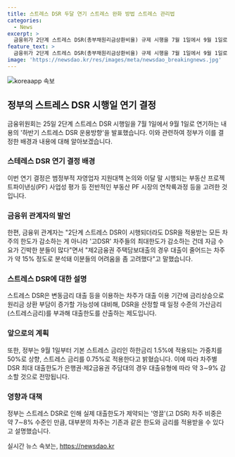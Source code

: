 ```yaml
---
title: 스트레스 DSR 두달 연기 스트레스 완화 방법 스트레스 관리법
categories:
  - News
excerpt: >
  금융위가 2단계 스트레스 DSR(총부채원리금상환비율) 규제 시행을 7월 1일에서 9월 1일로 두 달 연기하는 결정을 발표했다. 이는 자영업자 지원대책 논의와 부동산 PF 시장 고려한 것으로, 차주들의 어려움을 고려한 조치이다. 이에 대한 구체적인 시행일과 차주별 대출한도의 변화 등이 기대된다. (약 146자)
feature_text: >
  금융위가 2단계 스트레스 DSR(총부채원리금상환비율) 규제 시행을 7월 1일에서 9월 1일로 두 달 연기하는 결정을 발표했다. 이는 자영업자 지원대책 논의와 부동산 PF 시장 고려한 것으로, 차주들의 어려움을 고려한 조치이다. 이에 대한 구체적인 시행일과 차주별 대출한도의 변화 등이 기대된다. (약 146자)
image: 'https://newsdao.kr/res/images/meta/newsdao_breakingnews.jpg'
---
```


<p><img src="https://newsdao.kr/res/images/meta/newsdao_breakingnews.jpg" alt="koreaapp 속보" /></p>

<h2 data-ke-size="size26">정부의 스트레스 DSR 시행일 연기 결정</h2>

<p data-ke-size="size16">금융위원회는 25일 2단계 스트레스 DSR 시행일을 7월 1일에서 9월 1일로 연기하는 내용의 '하반기 스트레스 DSR 운용방향'을 발표했습니다. 이와 관련하여 정부가 이를 결정한 배경과 내용에 대해 알아보겠습니다.</p>

<h3><b>스테레스 DSR 연기 결정 배경</b></h3>

<p data-ke-size="size16">이번 연기 결정은 범정부적 자영업자 지원대책 논의와 이달 말 시행되는 부동산 프로젝트파이낸싱(PF) 사업성 평가 등 전반적인 부동산 PF 시장의 연착륙과정 등을 고려한 것입니다.</p>

<h3><b>금융위 관계자의 발언</b></h3>

<p data-ke-size="size16">한편, 금융위 관계자는 "2단계 스트레스 DSR이 시행되더라도 DSR을 적용받는 모든 차주의 한도가 감소하는 게 아니라 '고DSR' 차주들의 최대한도가 감소하는 건데 자금 수요가 긴박한 분들이 많다"면서 "제2금융권 주택담보대출의 경우 대출이 줄어드는 차주가 약 15% 정도로 분석돼 이분들의 어려움을 좀 고려했다"고 말했습니다.</p>

<h3><b>스트레스 DSR에 대한 설명</b></h3>

<p data-ke-size="size16">스트레스 DSR은 변동금리 대출 등을 이용하는 차주가 대출 이용 기간에 금리상승으로 원리금 상환 부담이 증가할 가능성에 대비해, DSR을 산정할 때 일정 수준의 가산금리(스트레스금리)를 부과해 대출한도를 산출하는 제도입니다.</p>

<h3><b>앞으로의 계획</b></h3>

<p data-ke-size="size16">또한, 정부는 9월 1일부터 기본 스트레스 금리인 하한금리 1.5%에 적용되는 가중치를 50%로 상향, 스트레스 금리를 0.75%로 적용한다고 밝혔습니다. 이에 따라 차주별 DSR 최대 대출한도가 은행권·제2금융권 주담대의 경우 대출유형에 따라 약 3∼9% 감소할 것으로 전망됩니다.</p>

<h3><b>영향과 대책</b></h3>

<p data-ke-size="size16">정부는 스트레스 DSR로 인해 실제 대출한도가 제약되는 '영끌'(고 DSR) 차주 비중은 약 7∼8% 수준인 만큼, 대부분의 차주는 기존과 같은 한도와 금리를 적용받을 수 있다고 설명했습니다.</p>
실시간 뉴스 속보는, <a href="https://newsdao.kr" rel="dofollow">https://newsdao.kr</a>


